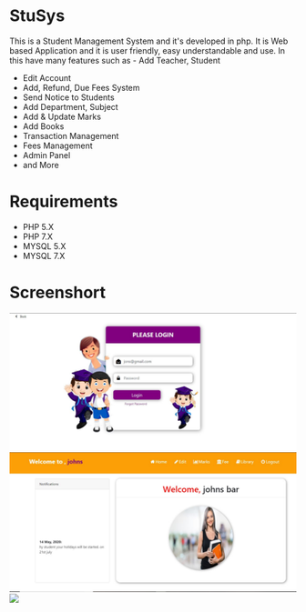 # StuSys
This is a Student Management System and it's developed in php. It is Web based Application and it is user friendly, easy understandable and use. In this have many features such as - Add Teacher, Student
- Edit Account
- Add, Refund, Due Fees System
- Send Notice to Students
- Add Department, Subject
- Add & Update Marks
- Add Books
- Transaction Management
- Fees Management
- Admin Panel
- and More


#  Requirements
- PHP 5.X
- PHP 7.X
- MYSQL 5.X
- MYSQL 7.X


#  Screenshort
<img src="https://github.com/itskomalsharma/StuSys/blob/main/001.jpg">
<img src="https://github.com/itskomalsharma/StuSys/blob/main/012.jpg">
<img src="https://github.com/itskomalsharma/StuSys/blob/main/002.jpg">
